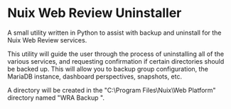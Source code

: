 # Nuix Web Review Uninstaller
A small utility written in Python to assist with backup and uninstall for the Nuix Web Review services. 

This utility will guide the user through the process of uninstalling all of the various services, and requesting confirmation if certain directories should be backed up. This will allow you to backup group configuration, the MariaDB instance, dashboard perspectives, snapshots, etc. 

A directory will be created in the "C:\Program Files\Nuix\Web Platform" directory named "WRA Backup <Timestamp>". 
